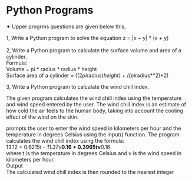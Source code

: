 # Python Programs 
   ✦ Upper progrms questions are given below this,

1, Write a Python program to solve the equation z = |x − y| * (x + y) <br> <br>
2, Write a Python program to calculate the surface volume and area of a cylinder. <br>
        Formula: <br>
            Volume = pi * radius * radius * height <br>
            Surface area of a cylinder = ((2*pi*radius)*height) + ((pi*radius**2)*2)

3, Write a Python program to calculate the wind chill index. <br>
      <P style="padding-left=10px;">The given program calculates the wind chill index using the temperature and wind
    speed entered by the user. The wind chill index is an estimate of how cold the air
    feels to the human body, taking into account the cooling effect of the wind on the
    skin.</p>
prompts the user to enter the wind speed in kilometers per hour and the
temperature in degrees Celsius using the input() function.
The program calculates the wind chill index using the formula: <br>
13.12 + 0.6215*t - 11.37*v**0.16 + 0.3965*t*v**0.16 <br>
where t is the temperature in degrees Celsius and v is the wind speed in kilometers
per hour.<br>
Output<br>
The calculated wind chill index is then rounded to the nearest integer       
